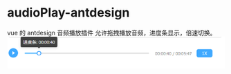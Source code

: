 # audioPlay-antdesign

vue 的 antdesign 音频播放插件
允许拖拽播放音频，进度条显示，倍速切换。
 ![image](https://raw.githubusercontent.com/fangzhouzhu/audioPlay-antdesign/master/1.jpg)
